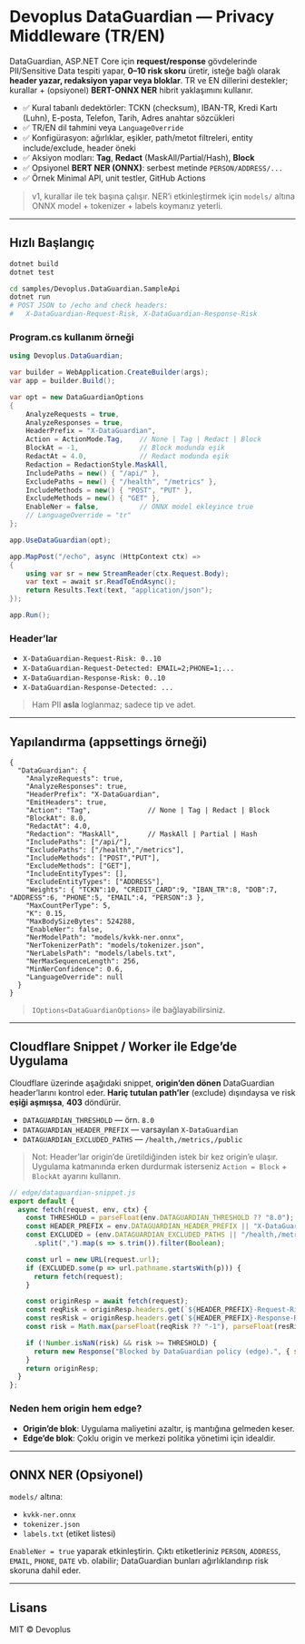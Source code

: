 # Devoplus DataGuardian — Privacy Middleware (TR/EN)

DataGuardian, ASP.NET Core için **request/response** gövdelerinde PII/Sensitive Data tespiti yapar, **0–10 risk skoru** üretir, isteğe bağlı olarak **header yazar, redaksiyon yapar veya bloklar**. TR ve EN dillerini destekler; kurallar + (opsiyonel) **BERT-ONNX NER** hibrit yaklaşımını kullanır.

- ✅ Kural tabanlı dedektörler: TCKN (checksum), IBAN-TR, Kredi Kartı (Luhn), E-posta, Telefon, Tarih, Adres anahtar sözcükleri
- ✅ TR/EN dil tahmini veya `LanguageOverride`
- ✅ Konfigürasyon: ağırlıklar, eşikler, path/metot filtreleri, entity include/exclude, header öneki
- ✅ Aksiyon modları: **Tag**, **Redact** (MaskAll/Partial/Hash), **Block**
- ✅ Opsiyonel **BERT NER (ONNX)**: serbest metinde `PERSON/ADDRESS/...`
- ✅ Örnek Minimal API, unit testler, GitHub Actions

> v1, kurallar ile tek başına çalışır. NER’i etkinleştirmek için `models/` altına ONNX model + tokenizer + labels koymanız yeterli.

---

## Hızlı Başlangıç

```bash
dotnet build
dotnet test

cd samples/Devoplus.DataGuardian.SampleApi
dotnet run
# POST JSON to /echo and check headers:
#   X-DataGuardian-Request-Risk, X-DataGuardian-Response-Risk
```

### Program.cs kullanım örneği

```csharp
using Devoplus.DataGuardian;

var builder = WebApplication.CreateBuilder(args);
var app = builder.Build();

var opt = new DataGuardianOptions
{
    AnalyzeRequests = true,
    AnalyzeResponses = true,
    HeaderPrefix = "X-DataGuardian",
    Action = ActionMode.Tag,    // None | Tag | Redact | Block
    BlockAt = -1,               // Block modunda eşik
    RedactAt = 4.0,             // Redact modunda eşik
    Redaction = RedactionStyle.MaskAll,
    IncludePaths = new() { "/api/" },
    ExcludePaths = new() { "/health", "/metrics" },
    IncludeMethods = new() { "POST", "PUT" },
    ExcludeMethods = new() { "GET" },
    EnableNer = false,          // ONNX model ekleyince true
    // LanguageOverride = "tr"
};

app.UseDataGuardian(opt);

app.MapPost("/echo", async (HttpContext ctx) =>
{
    using var sr = new StreamReader(ctx.Request.Body);
    var text = await sr.ReadToEndAsync();
    return Results.Text(text, "application/json");
});

app.Run();
```

### Header’lar
- `X-DataGuardian-Request-Risk: 0..10`
- `X-DataGuardian-Request-Detected: EMAIL=2;PHONE=1;...`
- `X-DataGuardian-Response-Risk: 0..10`
- `X-DataGuardian-Response-Detected: ...`

> Ham PII **asla** loglanmaz; sadece tip ve adet.

---

## Yapılandırma (appsettings örneği)

```jsonc
{
  "DataGuardian": {
    "AnalyzeRequests": true,
    "AnalyzeResponses": true,
    "HeaderPrefix": "X-DataGuardian",
    "EmitHeaders": true,
    "Action": "Tag",              // None | Tag | Redact | Block
    "BlockAt": 8.0,
    "RedactAt": 4.0,
    "Redaction": "MaskAll",       // MaskAll | Partial | Hash
    "IncludePaths": ["/api/"],
    "ExcludePaths": ["/health","/metrics"],
    "IncludeMethods": ["POST","PUT"],
    "ExcludeMethods": ["GET"],
    "IncludeEntityTypes": [],
    "ExcludeEntityTypes": ["ADDRESS"],
    "Weights": { "TCKN":10, "CREDIT_CARD":9, "IBAN_TR":8, "DOB":7, "ADDRESS":6, "PHONE":5, "EMAIL":4, "PERSON":3 },
    "MaxCountPerType": 5,
    "K": 0.15,
    "MaxBodySizeBytes": 524288,
    "EnableNer": false,
    "NerModelPath": "models/kvkk-ner.onnx",
    "NerTokenizerPath": "models/tokenizer.json",
    "NerLabelsPath": "models/labels.txt",
    "NerMaxSequenceLength": 256,
    "MinNerConfidence": 0.6,
    "LanguageOverride": null
  }
}
```
> `IOptions<DataGuardianOptions>` ile bağlayabilirsiniz.

---

## Cloudflare Snippet / Worker ile Edge’de Uygulama

Cloudflare üzerinde aşağıdaki snippet, **origin’den dönen** DataGuardian header’larını kontrol eder. **Hariç tutulan path’ler** (exclude) dışındaysa ve risk **eşiği aşmışsa**, **403** döndürür.

- `DATAGUARDIAN_THRESHOLD` — örn. `8.0`
- `DATAGUARDIAN_HEADER_PREFIX` — varsayılan `X-DataGuardian`
- `DATAGUARDIAN_EXCLUDED_PATHS` — `/health,/metrics,/public`

> Not: Header’lar origin’de üretildiğinden istek bir kez origin’e ulaşır. Uygulama katmanında erken durdurmak isterseniz `Action = Block` + `BlockAt` ayarını kullanın.

```js
// edge/dataguardian-snippet.js
export default {
  async fetch(request, env, ctx) {
    const THRESHOLD = parseFloat(env.DATAGUARDIAN_THRESHOLD ?? "8.0");
    const HEADER_PREFIX = env.DATAGUARDIAN_HEADER_PREFIX || "X-DataGuardian";
    const EXCLUDED = (env.DATAGUARDIAN_EXCLUDED_PATHS || "/health,/metrics")
      .split(",").map(s => s.trim()).filter(Boolean);

    const url = new URL(request.url);
    if (EXCLUDED.some(p => url.pathname.startsWith(p))) {
      return fetch(request);
    }

    const originResp = await fetch(request);
    const reqRisk = originResp.headers.get(`${HEADER_PREFIX}-Request-Risk`);
    const resRisk = originResp.headers.get(`${HEADER_PREFIX}-Response-Risk`);
    const risk = Math.max(parseFloat(reqRisk ?? "-1"), parseFloat(resRisk ?? "-1"));

    if (!Number.isNaN(risk) && risk >= THRESHOLD) {
      return new Response("Blocked by DataGuardian policy (edge).", { status: 403 });
    }
    return originResp;
  }
};
```

### Neden hem origin hem edge?
- **Origin’de blok**: Uygulama maliyetini azaltır, iş mantığına gelmeden keser.  
- **Edge’de blok**: Çoklu origin ve merkezi politika yönetimi için idealdir.

---

## ONNX NER (Opsiyonel)
`models/` altına:
- `kvkk-ner.onnx`
- `tokenizer.json`
- `labels.txt` (etiket listesi)

`EnableNer = true` yaparak etkinleştirin. Çıktı etiketleriniz `PERSON`, `ADDRESS`, `EMAIL`, `PHONE`, `DATE` vb. olabilir; DataGuardian bunları ağırlıklandırıp risk skoruna dahil eder.

---

## Lisans
MIT © Devoplus
